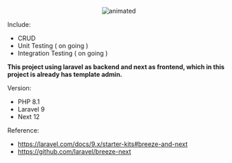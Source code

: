 <p style="text-align:center">
  
</p>

<p align="center">
  <img src="https://github.com/SoulXin/Laravel-Breeze-Next/blob/master/Ez.gif" alt="animated" />
</p>

Include:
- CRUD
- Unit Testing ( on going )
- Integration Testing ( on going )

**This project using laravel as backend and next as frontend, which in this project is already has template admin.**

Version:
- PHP 8.1
- Laravel 9
- Next 12

Reference:
- https://laravel.com/docs/9.x/starter-kits#breeze-and-next
- https://github.com/laravel/breeze-next
